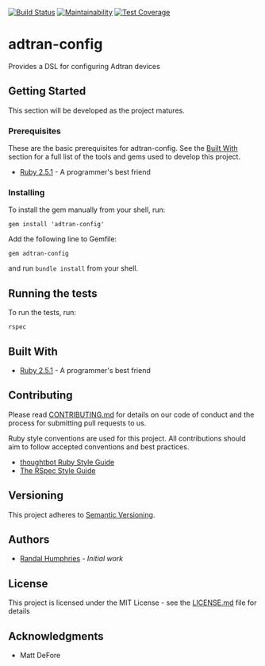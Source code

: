 [![Build Status](https://travis-ci.org/randalhumphries/adtran-config.svg?branch=master)](https://travis-ci.org/randalhumphries/adtran-config) [![Maintainability](https://api.codeclimate.com/v1/badges/48243fc3f1486f72b825/maintainability)](https://codeclimate.com/github/randalhumphries/adtran-config/maintainability) [![Test Coverage](https://api.codeclimate.com/v1/badges/48243fc3f1486f72b825/test_coverage)](https://codeclimate.com/github/randalhumphries/adtran-config/test_coverage)

# adtran-config
Provides a DSL for configuring Adtran devices

## Getting Started

This section will be developed as the project matures.

### Prerequisites

These are the basic prerequisites for adtran-config. See the [Built With](#built-with) section for a full list of the tools and gems used to develop this project.

* [Ruby 2.5.1](https://ruby-lang.org/en/) - A programmer's best friend

### Installing

To install the gem manually from your shell, run:

```
gem install 'adtran-config'
```

Add the following line to Gemfile:

```
gem adtran-config
```
and run `bundle install` from your shell.

## Running the tests

To run the tests, run:

```
rspec
```

## Built With

* [Ruby 2.5.1](https://ruby-lang.org/en/) - A programmer's best friend

## Contributing

Please read [CONTRIBUTING.md](https://github.com/randalhumphries/adtran-config/blob/master/CONTRIBUTING.md) for details on our code of conduct and the process for submitting pull requests to us.

Ruby style conventions are used for this project. All contributions should aim to follow accepted conventions and best practices.

* [thoughtbot Ruby Style Guide](https://github.com/thoughtbot/guides/tree/master/style/ruby)
* [The RSpec Style Guide](https://github.com/reachlocal/rspec-style-guide)

## Versioning

This project adheres to [Semantic Versioning](http://semver.org/).

## Authors

* [Randal Humphries](https://github.com/randalhumphries) - *Initial work*

## License

This project is licensed under the MIT License - see the [LICENSE.md](LICENSE.md) file for details

## Acknowledgments

* Matt DeFore
